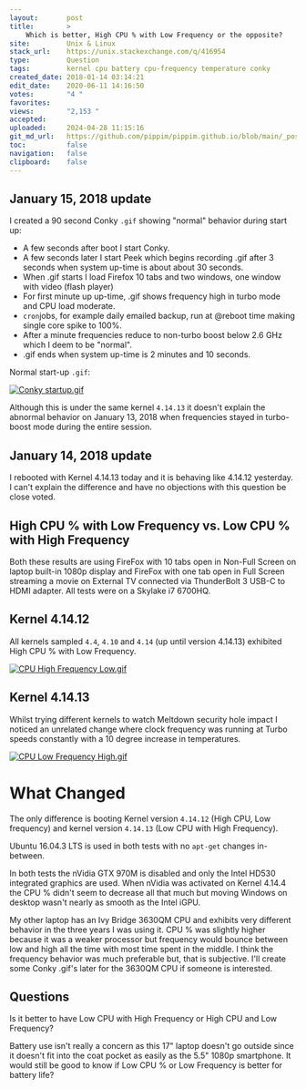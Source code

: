 ```yaml
---
layout:       post
title:        >
    Which is better, High CPU % with Low Frequency or the opposite?
site:         Unix & Linux
stack_url:    https://unix.stackexchange.com/q/416954
type:         Question
tags:         kernel cpu battery cpu-frequency temperature conky
created_date: 2018-01-14 03:14:21
edit_date:    2020-06-11 14:16:50
votes:        "4 "
favorites:    
views:        "2,153 "
accepted:     
uploaded:     2024-04-28 11:15:16
git_md_url:   https://github.com/pippim/pippim.github.io/blob/main/_posts/2018/2018-01-14-Which-is-better_-High-CPU-_-with-Low-Frequency-or-the-opposite_.md
toc:          false
navigation:   false
clipboard:    false
---
```


## January 15, 2018 update

I created a 90 second Conky `.gif` showing "normal" behavior during start up:

- A few seconds after boot I start Conky.
- A few seconds later I start Peek which begins recording .gif after 3 seconds when system up-time is about about 30 seconds.
- When .gif starts I load Firefox 10 tabs and two windows, one window with video (flash player)
- For first minute up up-time, .gif shows frequency high in turbo mode and CPU load moderate.
- `cron`jobs, for example daily emailed backup, run at @reboot time making single core spike to 100%.
- After a minute frequencies reduce to non-turbo boost below 2.6 GHz which I deem to be "normal".
- .gif ends when system up-time is 2 minutes and 10 seconds.

Normal start-up `.gif`:

[![Conky startup.gif][1]][1]

Although this is under the same kernel `4.14.13` it doesn't explain the abnormal behavior on January 13, 2018 when frequencies stayed in turbo-boost mode during the entire session.

## January 14, 2018 update

I rebooted with Kernel 4.14.13 today and it is behaving like 4.14.12 yesterday. I can't explain the difference and have no objections with  this question be close voted.

## High CPU % with Low Frequency vs. Low CPU % with High Frequency

Both these results are using FireFox with 10 tabs open in Non-Full Screen on laptop built-in 1080p display and FireFox with one tab open in Full Screen streaming a movie on External TV connected via ThunderBolt 3 USB-C to HDMI adapter. All tests were on a Skylake i7 6700HQ.

## Kernel 4.14.12

All kernels sampled `4.4`, `4.10` and `4.14` (up until version 4.14.13) exhibited High CPU % with Low Frequency.

[![CPU High Frequency Low.gif ][2]][2]

## Kernel 4.14.13

Whilst trying different kernels to watch Meltdown security hole impact I noticed an unrelated change where clock frequency was running at Turbo speeds constantly with a 10 degree increase in temperatures.

[![CPU Low Frequency High.gif][3]][3]

# What Changed

The only difference is booting Kernel version `4.14.12` (High CPU, Low frequency) and kernel version `4.14.13` (Low CPU with High Frequency). 

Ubuntu 16.04.3 LTS is used in both tests with no `apt-get` changes in-between.

In both tests the nVidia GTX 970M is disabled and only the Intel HD530 integrated graphics are used. When nVidia was activated on Kernel 4.14.4 the CPU % didn't seem to decrease all that much but moving Windows on desktop wasn't nearly as smooth as the Intel iGPU.

My other laptop has an Ivy Bridge 3630QM CPU and exhibits very different behavior in the three years I was using it. CPU % was slightly higher because it was a weaker processor but frequency would bounce between low and high all the time with most time spent in the middle. I think the frequency behavior was much preferable but, that is subjective. I'll create some Conky .gif's later for the 3630QM CPU if someone is interested.

## Questions

Is it better to have Low CPU with High Frequency or High CPU and Low Frequency?

Battery use isn't really a concern as this 17" laptop doesn't go outside since it doesn't fit into the coat pocket as easily as the 5.5" 1080p smartphone. It would still be good to know if Low CPU % or Low Frequency is better for battery life?

  [1]: https://i.stack.imgur.com/32XjR.gif
  [2]: https://i.stack.imgur.com/Nrc2X.gif
  [3]: https://i.stack.imgur.com/J3Dai.gif
